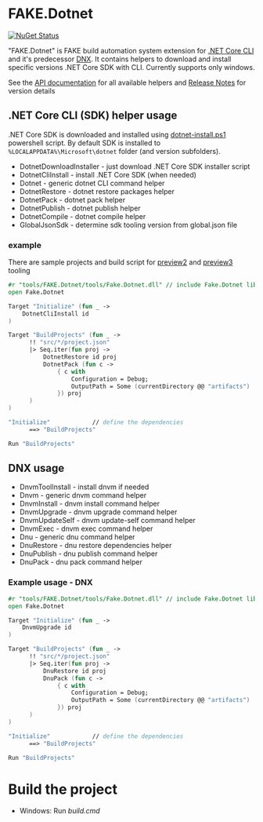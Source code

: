 # FAKE.Dotnet

[![NuGet Status](http://img.shields.io/nuget/v/FAKE.dotnet.svg?style=flat)](https://www.nuget.org/packages/FAKE.Dotnet/)

"FAKE.Dotnet" is FAKE build automation system extension for [.NET Core CLI](http://github.com/dotnet/cli) and it's predecessor [DNX](https://github.com/aspnet/dnx). It contains helpers to download and install specific versions .NET Core SDK with CLI. Currently supports only windows.

See the [API documentation](http://dolly22.github.io/FAKE.Dotnet/apidocs) for all available helpers and [Release Notes](https://github.com/dolly22/FAKE.Dotnet/blob/master/release_notes.md) for version details

## .NET Core CLI (SDK) helper usage

.NET Core SDK is downloaded and installed using [dotnet-install.ps1](https://github.com/dotnet/cli/blob/rel/1.0.0/scripts/obtain/dotnet-install.ps1) powershell script. By default SDK is installed to `%LOCALAPPDATA%\Microsoft\dotnet` folder (and version subfolders).

* DotnetDownloadInstaller - just download .NET Core SDK installer script
* DotnetCliInstall - install .NET Core SDK (when needed)
* Dotnet - generic dotnet CLI command helper
* DotnetRestore - dotnet restore packages helper
* DotnetPack - dotnet pack helper
* DotnetPublish - dotnet publish helper
* DotnetCompile - dotnet compile helper
* GlobalJsonSdk - determine sdk tooling version from global.json file

### example

There are sample projects and build script for [preview2](https://github.com/dolly22/FAKE.Dotnet/blob/master/samples/DotnetSamplePreview2/scripts/build.fsx) and [preview3](https://github.com/dolly22/FAKE.Dotnet/blob/master/samples/DotnetSamplePreview3/scripts/build.fsx) tooling

```fsharp
#r "tools/FAKE.Dotnet/tools/Fake.Dotnet.dll" // include Fake.Dotnet lib
open Fake.Dotnet

Target "Initialize" (fun _ ->
	DotnetCliInstall id
)

Target "BuildProjects" (fun _ ->
	  !! "src/*/project.json"
	  |> Seq.iter(fun proj ->
		  DotnetRestore id proj
		  DotnetPack (fun c ->
			  { c with
				  Configuration = Debug;
				  OutputPath = Some (currentDirectory @@ "artifacts")
			  }) proj
	  )
)

"Initialize"            // define the dependencies
	  ==> "BuildProjects"

Run "BuildProjects"
```

## DNX usage

* DnvmToolInstall - install dnvm if needed
* Dnvm - generic dnvm command helper
* DnvmInstall - dnvm install command helper
* DnvmUpgrade - dnvm upgrade command helper
* DnvmUpdateSelf - dnvm update-self command helper
* DnvmExec - dnvm exec command helper
* Dnu - generic dnu command helper
* DnuRestore - dnu restore dependencies helper
* DnuPublish - dnu publish command helper
* DnuPack - dnu pack command helper


### Example usage - DNX
```fsharp
#r "tools/FAKE.Dotnet/tools/Fake.Dotnet.dll" // include Fake.Dotnet lib
open Fake.Dotnet

Target "Initialize" (fun _ ->
	DnvmUpgrade id
)

Target "BuildProjects" (fun _ ->
	  !! "src/*/project.json"
	  |> Seq.iter(fun proj ->
		  DnuRestore id proj
		  DnuPack (fun c ->
			  { c with
				  Configuration = Debug;
				  OutputPath = Some (currentDirectory @@ "artifacts")
			  }) proj
	  )
)

"Initialize"            // define the dependencies
	  ==> "BuildProjects"

Run "BuildProjects"
```


# Build the project

* Windows: Run *build.cmd*
